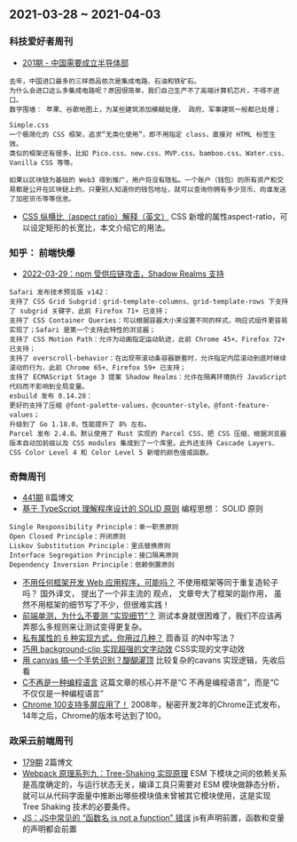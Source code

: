 ## 2021-03-28 ~ 2021-04-03

### 科技爱好者周刊
* [201期 - 中国需要成立半导体部](https://github.com/ruanyf/weekly/blob/master/docs/issue-201.md) 
```
去年，中国进口最多的三样商品依次是集成电路、石油和铁矿石。
为什么会进口这么多集成电路呢？原因很简单，我们自己生产不了高端计算机芯片，不得不进口。
数字围墙： 苹果、谷歌地图上，为某些建筑添加模糊处理， 政府、军事建筑一般都已处理；

Simple.css
一个极简化的 CSS 框架，追求“无类化使用”，即不用指定 class，直接对 HTML 标签生效。
类似的框架还有很多，比如 Pico.css、new.css、MVP.css、bamboo.css、Water.css、Vanilla CSS 等等。

如果以区块链为基础的 Web3 得到推广，用户将没有隐私。一个账户（钱包）的所有资产和交易都是公开在区块链上的，只要别人知道你的钱包地址，就可以查询你拥有多少货币、向谁发送了加密货币等等信息。
```
* [CSS 纵横比（aspect ratio）解释（英文）](https://css-irl.info/aspect-ratio-is-great/) CSS 新增的属性aspect-ratio，可以设定矩形的长宽比，本文介绍它的用法。

### 知乎： 前端快爆
* [2022-03-29：npm 受供应链攻击，Shadow Realms 支持](https://zhuanlan.zhihu.com/p/489817861)
```
Safari 发布技术预览版 v142：
支持了 CSS Grid Subgrid：grid-template-columns、grid-template-rows 下支持了 subgrid 关键字，此前 Firefox 71+ 已支持；
支持了 CSS Container Queries：可以根据容器大小来设置不同的样式，响应式组件更容易实现了；Safari 是第一个支持此特性的浏览器；
支持了 CSS Motion Path：允许为动画指定运动轨迹，此前 Chrome 45+、Firefox 72+ 已支持；
支持了 overscroll-behavior：在出现带滚动条容器嵌套时，允许指定内层滚动到底时继续滚动的行为，此前 Chrome 65+、Firefox 59+ 已支持；
支持了 ECMAScript Stage 3 提案 Shadow Realms：允许在隔离环境执行 JavaScript 代码而不影响到全局变量。
esbuild 发布 0.14.28：
更好的支持了压缩 @font-palette-values，@counter-style，@font-feature-values；
升级到了 Go 1.18.0，性能提升了 8% 左右。
Parcel 发布 2.4.0。默认使用了 Rust 实现的 Parcel CSS，把 CSS 压缩、根据浏览器版本自动加前缀以及 CSS modules 集成到了一个库里。此外还支持 Cascade Layers、CSS Color Level 4 和 Color Level 5 新增的颜色值或函数。
```

### 奇舞周刊
* [441期](https://weekly.75.team/issue441.html) 8篇博文
* [基于 TypeScript 理解程序设计的 SOLID 原则](https://mp.weixin.qq.com/s/mz5S1iiRWkk-KKJg5lOOJQ) 编程思想： SOLID 原则
```
Single Responsibility Principle：单一职责原则
Open Closed Principle：开闭原则
Liskov Substitution Principle：里氏替换原则
Interface Segregation Principle：接口隔离原则
Dependency Inversion Principle：依赖倒置原则
```
* [不用任何框架开发 Web 应用程序，可能吗？](https://mp.weixin.qq.com/s/nGVlTcBIR10uAoLr1vN_Pw) 不使用框架等同于重复造轮子吗？ 国外译文， 提出了一个非主流的 观点， 文章夸大了框架的副作用， 虽然不用框架的细节写了不少，但很难实践！
* [前端单测，为什么不要测 “实现细节”？](https://juejin.cn/post/7079232962025226277) 测试本身就很困难了，我们不应该再弄那么多规则来让测试变得更复杂。
* [私有属性的 6 种实现方式，你用过几种？](https://mp.weixin.qq.com/s/SusZu6rdVijZ-6seg9oa0Q) 茴香豆 的N中写法？
* [巧用 background-clip 实现超强的文字动效](https://mp.weixin.qq.com/s/nf1PjrsKXCiGiRQsTTqqvA) CSS实现的文字动效
* [用 canvas 搞一个手势识别？醍醐灌顶](https://juejin.cn/post/7079830929048338463) 比较复杂的cavans 实现逻辑，先收后看
* [C不再是一种编程语言](https://mp.weixin.qq.com/s/cDrI3iblZhBkgR3XitVKKA) 这篇文章的核心并不是“C 不再是编程语言”，而是“C 不仅仅是一种编程语言”
* [Chrome 100支持多屏应用了！](https://mp.weixin.qq.com/s/DzpSn8VTfGhF-rN89E158A) 2008年，秘密开发2年的Chrome正式发布，14年之后，Chrome的版本号达到了100。


### 政采云前端周刊
* [179期](https://weekly.zoo.team/detail/179) 2篇博文
* [Webpack 原理系列九：Tree-Shaking 实现原理](https://segmentfault.com/a/1190000040814997) ESM 下模块之间的依赖关系是高度确定的，与运行状态无关，编译工具只需要对 ESM 模块做静态分析，就可以从代码字面量中推断出哪些模块值未曾被其它模块使用，这是实现 Tree Shaking 技术的必要条件。
* [JS：JS中常见的 “函数名 is not a function” 错误](https://www.cnblogs.com/forforever/p/12374589.html) js有声明前置，函数和变量的声明都会前置